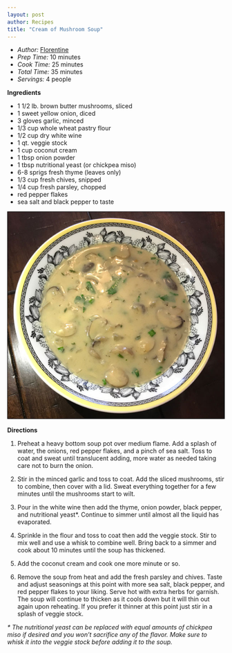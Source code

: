 ```yaml
---
layout: post
author: Recipes
title: "Cream of Mushroom Soup"
---
```


* _Author:_ [Florentine](https://veggiesociety.com/vegan-cream-of-mushroom-soup-recipe/)
* _Prep Time:_ 10 minutes
* _Cook Time:_ 25 minutes
* _Total Time:_ 35 minutes
* _Servings:_ 4 people

**Ingredients**
* 1 1/2 lb. brown butter mushrooms, sliced
* 1 sweet yellow onion, diced
* 3 gloves garlic, minced
* 1/3 cup whole wheat pastry flour
* 1/2 cup dry white wine
* 1 qt. veggie stock
* 1 cup coconut cream
* 1 tbsp onion powder
* 1 tbsp nutritional yeast (or chickpea miso)
* 6-8 sprigs fresh thyme (leaves only)
* 1/3 cup fresh chives, snipped
* 1/4 cup fresh parsley, chopped
* red pepper flakes
* sea salt and black pepper to taste

![Photo by Jonah Without the Whale](/images/2020-04-06_cream_of_mushroom_soup.jpg)

**Directions**
1. Preheat a heavy bottom soup pot over medium flame. Add a splash of water, the onions, red pepper flakes, and a pinch of sea salt. Toss to coat and sweat until translucent adding, more water as needed taking care not to burn the onion.

2. Stir in the minced garlic and toss to coat. Add the sliced mushrooms, stir to combine, then cover with a lid. Sweat everything together for a few minutes until the mushrooms start to wilt.

3. Pour in the white wine then add the thyme, onion powder, black pepper, and nutritional yeast*. Continue to simmer until almost all the liquid has evaporated.

4. Sprinkle in the flour and toss to coat then add the veggie stock. Stir to mix well and use a whisk to combine well. Bring back to a simmer and cook about 10 minutes until the soup has thickened.

5. Add the coconut cream and cook one more minute or so.

6. Remove the soup from heat and add the fresh parsley and chives. Taste and adjust seasonings at this point with more sea salt, black pepper, and red pepper flakes to your liking. Serve hot with extra herbs for garnish. The soup will continue to thicken as it cools down but it will thin out again upon reheating. If you prefer it thinner at this point just stir in a splash of veggie stock.

_* The nutritional yeast can be replaced with equal amounts of chickpea miso if desired and you won’t sacrifice any of the flavor. Make sure to whisk it into the veggie stock before adding it to the soup._
